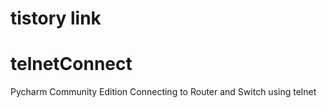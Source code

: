 # tistory link

# telnetConnect
Pycharm Community Edition
Connecting to Router and Switch using telnet
